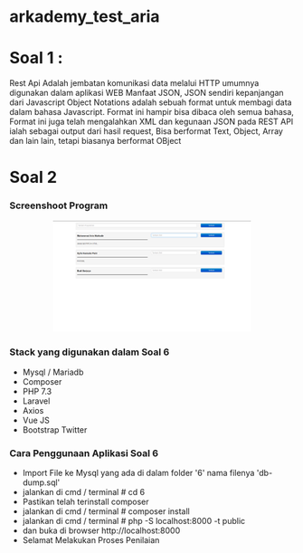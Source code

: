 # arkademy_test_aria

# Soal 1 :
Rest Api Adalah jembatan komunikasi data melalui HTTP umumnya digunakan dalam aplikasi WEB
Manfaat JSON, JSON sendiri kepanjangan dari Javascript Object Notations adalah sebuah format untuk membagi data dalam bahasa Javascript. Format ini hampir bisa dibaca oleh semua bahasa, Format ini juga telah mengalahkan XML
dan kegunaan JSON pada REST API ialah sebagai output dari hasil request, Bisa berformat Text, Object, Array dan lain lain, tetapi biasanya berformat OBject

# Soal 2
<h3>Screenshoot Program</h3>
<p align="center">
  <img src="6/public/img/Screenshot.png" width="350" alt="accessibility text">
</p>

<h3>Stack yang digunakan dalam Soal 6</h3>
<ul>
  <li>Mysql / Mariadb</li>
  <li>Composer</li>
  <li>PHP 7.3</li>
  <li>Laravel</li>
  <li>Axios</li>
  <li>Vue JS</li>
  <li>Bootstrap Twitter</li>
</ul>

<h3>Cara Penggunaan Aplikasi Soal 6</h3>
<ul>
  <li>Import File ke Mysql yang ada di dalam folder '6' nama filenya 'db-dump.sql'</li>
  <li>jalankan di cmd / terminal # cd 6</li>
  <li>Pastikan telah terinstall composer</li>
  <li>jalankan di cmd / terminal # composer install</li>
  <li>jalankan di cmd / terminal # php -S localhost:8000 -t public</li>
  <li>dan buka di browser http://localhost:8000 </li>
  <li>Selamat Melakukan Proses Penilaian</li>
</ul>

